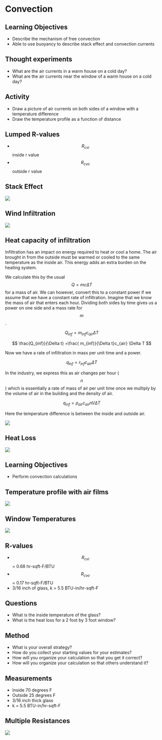 # Convection

## Learning Objectives
- Describe the mechanism of free convection
- Able to use buoyancy to describe stack effect and convection currents

## Thought experiments
- What are the air currents in a warm house on a cold day?
- What are the air currents near the window of a warm house on a cold
    day?

## Activity
- Draw a picture of air currents on both sides of a window with a
    temperature difference
- Draw the temperature profile as a function of distance

## Lumped R-values
- $$R_{cvi}$$ inside r value
- $$R_{cvo}$$ outside r value

<!-- did we underestimate R effect last time -->

## Stack Effect
![](./figures/stack-effect-EFS.png)

## Wind Infiltration
![](./figures/wind-infiltration-EFS.png)

## Heat capacity of infiltration

Infiltration has an impact on energy required to heat or cool a home.
The air brought in from the outside must be warmed or cooled to the same
temperature as the inside air.  This energy adds an extra burden on the
heating system.

We calculate this by the usual $$ Q = mc \Delta T $$ for a mass of air.
We can however, convert this to a constant power if we assume that we
have a constant rate of infiltration.  Imagine that we know the mass of
air that enters each hour.  Dividing both sides by time gives us a power
on one side and a mass rate for $$m$$.

$$ Q_{inf} = m_{inf} c_{air} \Delta T $$

$$ \frac{Q_{inf}}{\Delta t} =\frac{ m_{inf}}{\Delta t}c_{air} \Delta T $$

Now we have a rate of infiltration in mass per unit time and a power.

$$ q_{inf} = r_{inf} c_{air} \Delta T $$

In the industry, we express this as air changes per hour ($$n$$) which is
essentially a rate of mass of air per unit time once we multiply by the
volume of air in the building and the density of air.

$$ q_{inf} = \rho_{air} c_{air} n V \Delta T $$

Here the temperature difference is between the inside and outside air.

![](./figures/infiltration-equation-EFS.png)

## Heat Loss
![](./figures/home-heat-loss-EFS.png)


## Learning Objectives
- Perform convection calculations

## Temperature profile with air films
![](./figures/window-rcv.png)

## Window Temperatures
![](./figures/window-temps.png)

## R-values

- $$R_{cvi}$$ = 0.68 hr-sqft-F/BTU
- $$R_{cvo}$$ = 0.17 hr-sqft-F/BTU
- 3/16 inch of glass, k = 5.5 BTU-in/hr-sqft-F

## Questions

- What is the inside temperature of the glass?
- What is the heat loss for a 2 foot by 3 foot window?



<!-- quiz went super long and we will do these calculations on monday -->
<!-- how will you figure this out in five years -->

## Method
- What is your overall strategy?
- How do you collect your starting values for your estimates?
- How will you organize your calculation so that you get it correct?
- How will you organize your calculation so that others understand it?

## Measurements
- Inside 70 degrees F
- Outside 25 degrees F
- 3/16 inch thick glass
- k = 5.5 BTU-in/hr-sqft-F

## Multiple Resistances
![](./figures/multiple-resistances.png)



